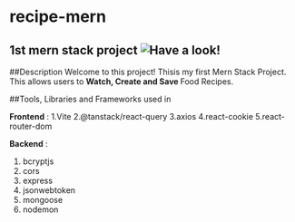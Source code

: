 # recipe-mern
1st mern stack project
![Have a look!](https://recipe-mern-vrkv.vercel.app/)
---

##Description
Welcome to this project! Thisis my first Mern Stack Project. This allows users to <b> Watch, Create and Save </b> Food Recipes.

##Tools, Libraries and Frameworks used in 

<b>Frontend</b> :
1.Vite
2.@tanstack/react-query
3.axios
4.react-cookie
5.react-router-dom

<b>Backend</b> :
1. bcryptjs
2. cors
3. express
4. jsonwebtoken
5. mongoose
6. nodemon


